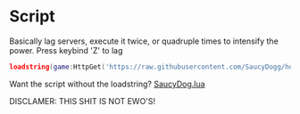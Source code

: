 # Script
Basically lag servers, execute it twice, or quadruple times to intensify the power.
Press keybind 'Z' to lag

```lua
loadstring(game:HttpGet('https://raw.githubusercontent.com/SaucyDogg/hoopz-lag/main/SaucyDog.lua'))()
```

Want the script without the loadstring?
[SaucyDog.lua](https://github.com/SaucyDogg/hoopz-lag/blob/main/SaucyDog.lua)

DISCLAMER: THIS SHIT IS NOT EWO'S!
